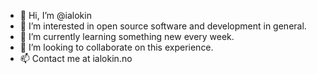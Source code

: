 - 👋 Hi, I’m @ialokin
- 👀 I’m interested in open source software and development in general.
- 🌱 I’m currently learning something new every week.
- 💞️ I’m looking to collaborate on this experience.
- 📫 Contact me at ialokin.no

<!---
ialokin/ialokin is a ✨ special ✨ repository because its `README.md` (this file) appears on your GitHub profile.
You can click the Preview link to take a look at your changes.
--->
